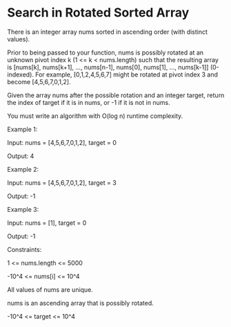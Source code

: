# Search in Rotated Sorted Array

There is an integer array nums sorted in ascending order (with distinct values).

Prior to being passed to your function, nums is possibly rotated at an unknown pivot index k (1 <= k < nums.length) such that the resulting array is [nums[k], nums[k+1], ..., nums[n-1], nums[0], nums[1], ..., nums[k-1]] (0-indexed). For example, [0,1,2,4,5,6,7] might be rotated at pivot index 3 and become [4,5,6,7,0,1,2].

Given the array nums after the possible rotation and an integer target, return the index of target if it is in nums, or -1 if it is not in nums.

You must write an algorithm with O(log n) runtime complexity.

 

Example 1:

Input: nums = [4,5,6,7,0,1,2], target = 0

Output: 4

Example 2:


Input: nums = [4,5,6,7,0,1,2], target = 3

Output: -1

Example 3:


Input: nums = [1], target = 0

Output: -1
 

Constraints:


1 <= nums.length <= 5000

-10^4 <= nums[i] <= 10^4

All values of nums are unique.

nums is an ascending array that is possibly rotated.

-10^4 <= target <= 10^4
